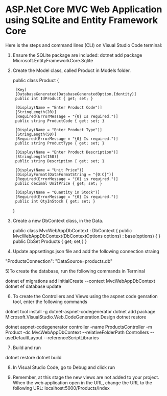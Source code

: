 # ASP.Net Core MVC Web Application using SQLite and Entity Framework Core

Here is the steps and command lines (CLI) on Visual Studio Code terminal: 
1) Ensure the SQLite package are included:
 dotnet add package Microsoft.EntityFrameworkCore.Sqlite 
2) Create the Model class, called Product in Models folder.

    public class Product
   {
        
        [Key]
        [DatabaseGenerated(DatabaseGeneratedOption.Identity)]
        public int IdProduct { get; set; }

        [Display(Name = "Enter Product Code")]
        [StringLength(20)]
        [Required(ErrorMessage = "{0} Is required.")]
        public string ProductCode { get; set; }
        
        [Display(Name = "Enter Product Type")]
        [StringLength(50)]
        [Required(ErrorMessage = "{0} Is required.")]
        public string ProductType { get; set; }
        
        [Display(Name = "Enter Product Description")]
        [StringLength(150)]
        public string Description { get; set; }
        
        [Display(Name = "Unit Price")]
        [DisplayFormat(DataFormatString = "{0:C}")]
        [Required(ErrorMessage = "{0} is required.")]
        public decimal UnitPrice { get; set; }

        [Display(Name = "Quantity in Stock")]
        [Required(ErrorMessage = "{0} Is required.")]
        public int QtyInStock { get; set; }
    }

3) Create a new DbContext class, in the Data. 

    public class MvcWebAppDbContext : DbContext
    {
        public MvcWebAppDbContext(DbContextOptions<MvcWebAppDbContext> options)
            : base(options)
        {
        }
        public DbSet<Product> Products { get; set;}
    }
    
4) Update appsettings.json file and add the following connection straing
 
  "ProductsConnection": "DataSource=products.db"
  
5)To create the database, run the following commands in Terminal

  dotnet ef migrations add InitialCreate --context MvcWebAppDbContext
  dotnet ef database update
  
6) To create the Controllers and Views using the aspnet code genration tool, enter the following commands

  dotnet tool install -g dotnet-aspnet-codegenerator
  dotnet add package Microsoft.VisualStudio.Web.CodeGeneration.Design
  dotnet restore
  
  dotnet aspnet-codegenerator controller -name ProductsController -m Product -dc MvcWebAppDbContext --relativeFolderPath Controllers --useDefaultLayout --referenceScriptLibraries

7) Build and run

  dotnet restore
  dotnet build
  
8) In Visual Studio Code, go to Debug and click run 

9) Remember, at this stage the new views are not added to your project. When the web application open in the URL, 
   change the URL to the following URL: localhost:5000/Products/Index
   
   
